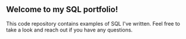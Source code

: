 ## Welcome to my SQL portfolio!
This code repository contains examples of SQL I've written. Feel free to take a look and reach out if you have any questions. 
